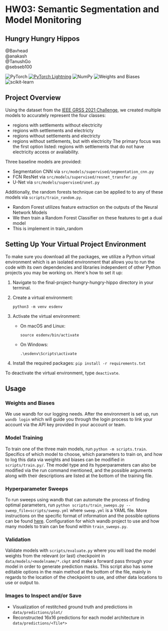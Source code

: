 # HW03: Semantic Segmentation and Model Monitoring

## Hungry Hungry Hippos
@Bavhead  
@anakash  
@TanushGo  
@sebseb100  

![PyTorch](https://img.shields.io/badge/PyTorch-%23EE4C2C.svg?style=for-the-badge&logo=PyTorch&logoColor=white)
[![PyTorch Lightning](https://img.shields.io/badge/pytorch-lightning-blue.svg?logo=PyTorch%20Lightning)](https://github.com/Lightning-AI/lightning)
![NumPy](https://img.shields.io/badge/numpy-%23013243.svg?style=for-the-badge&logo=numpy&logoColor=white)
![Weights and Biases](https://raw.githubusercontent.com/wandb/assets/main/wandb-github-badge-28.svg)
![scikit-learn](https://img.shields.io/badge/scikit--learn-%23F7931E.svg?style=for-the-badge&logo=scikit-learn&logoColor=white)


## Project Overview
Using the dataset from the [IEEE GRSS 2021 Challenge](https://www.grss-ieee.org/community/technical-committees/2021-ieee-grss-data-fusion-contest-track-dse/), we created multiple models to accurately represent the four classes: 
- regions with settlements without electricity
- regions with settlements and electricty
- regions without settlements and electricty
- regions without settlements, but with electricity
The primary focus was the first option listed: regions with settlements that do not have electricity access or availability.  

Three baseline models are provided:
- Segmentation CNN via `src/models/supervised/segmentation_cnn.py`
- FCN ResNet via `src/models/supervised/resnet_transfer.py`
- U-Net via `src/models/supervised/unet.py`

Additionally, the random forests technique can be applied to to any of these models via `scripts/train_random.py`.
- Random Forest utilizes feature extraction on the outputs of the Neural Network Models
- We then train a Random Forest Classifier on these features to get a dual model
- This is implement in train_random

## Setting Up Your Virtual Project Environment
To make sure you download all the packages, we utilize a Python virtual environment which is an isolated environment that allows you to run the code with its own dependencies and libraries independent of other Python projects you may be working on. Here's how to set it up:

1. Navigate to the final-project-hungry-hungry-hippo directory in your terminal.

2. Create a virtual environment:
   
   `python3 -m venv esdenv`
3. Activate the virtual environment:
   * On macOS and Linux:
  
        `source esdenv/bin/activate`
   * On Windows:
  
        `.\esdenv\Scripts\activate`
4. Install the required packages:
    `pip install -r requirements.txt`

To deactivate the virtual environment, type `deactivate`.

## Usage 

### Weights and Biases
We use wandb for our logging needs. After the environment is set up, run `wandb login` which will guide you through the login process to link your account via the API key provided in your account or team.

### Model Training 
To train one of the three main models, run `python -m scripts.train`. Specifics of which model to choose, which parameters to train on, and how to log this data via weights and biases can be modified in `scripts/train.py/`. The model type and its hyperparameters can also be modified via the run command mentioned, and the possible arguments along with their descriptions are listed at the bottom of the training file.

### Hyperparameter Sweeps
To run sweeps using wandb that can automate the process of finding optimal parameters, run `python scripts/train_sweeps.py --sweep_file=scripts/sweep.yml` where `sweep.yml` is a YAML file. More instructions on the specific format of information and the possible options can be found [here](https://docs.wandb.ai/guides/sweeps/define-sweep-configuration). Configuration for which wandb project to use and how many models to train can be found within `train_sweeps.py`.

### Validation
Validate models with `scripts/evaluate.py` where you will load the model weights from the relevant (or last) checkpoint in `data/models/<modelname/*.ckpt` and make a forward pass through your model in order to generate prediction masks. This script also has some editable options in the main method at the bottom of the file, mainly in regards to the location of the checkpoint to use, and other data locations to use or output to.

### Images to Inspect and/or Save
- Visualization of restitched ground truth and predictions in `data/predictions/plot/`
- Reconstructed 16x16 predictions for each model architecture in `data/predictions/<Tile*>`
  
